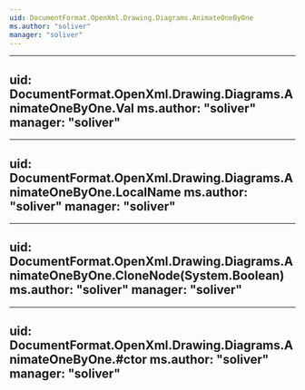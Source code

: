```yaml
---
uid: DocumentFormat.OpenXml.Drawing.Diagrams.AnimateOneByOne
ms.author: "soliver"
manager: "soliver"
---
```


---
uid: DocumentFormat.OpenXml.Drawing.Diagrams.AnimateOneByOne.Val
ms.author: "soliver"
manager: "soliver"
---

---
uid: DocumentFormat.OpenXml.Drawing.Diagrams.AnimateOneByOne.LocalName
ms.author: "soliver"
manager: "soliver"
---

---
uid: DocumentFormat.OpenXml.Drawing.Diagrams.AnimateOneByOne.CloneNode(System.Boolean)
ms.author: "soliver"
manager: "soliver"
---

---
uid: DocumentFormat.OpenXml.Drawing.Diagrams.AnimateOneByOne.#ctor
ms.author: "soliver"
manager: "soliver"
---
